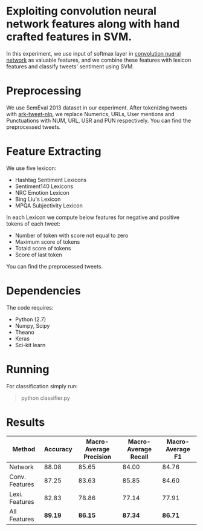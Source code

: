 <script type="text/javascript" src="https://cdn.mathjax.org/mathjax/latest/MathJax.js?config=TeX-AMS_HTML"></script>
# Exploiting convolution neural network features along with hand crafted features in SVM.
In this experiment, we use input of softmax layer in [convolution nueral network][1] as valuable features, and we combine these features with lexicon features and classify tweets' sentiment using SVM.

# Preprocessing
We use SemEval 2013 dataset in our experiment. After tokenizing tweets with [ark-tweet-nlp][2], we replace Numerics, URLs, User mentions and Punctuations with NUM, URL, USR and PUN respectively. You can find the preprocessed tweets.

# Feature Extracting
We use five lexicon:
- Hashtag Sentiment Lexicons
- Sentiment140 Lexicons
- NRC Emotion Lexicon
- Bing Liu's Lexicon
- MPQA Subjectivity Lexicon

In each Lexicon we compute below features for negative and positive tokens of each tweet:
- Number of token with score not equal to zero
- Maximum score of tokens
- Totald score of tokens
- Score of last token

You can find the preprocessed tweets.

# Dependencies
The code requires:
- Python (2.7)
- Numpy, Scipy
- Theano
- Keras
- Sci-kit learn

# Running
For classification simply run:
> python classifier.py

# Results
| Method         | Accuracy      | Macro-Average Precision  | Macro-Average Recall  | Macro-Average F1  |
| -------------- | ------------- | ------------------------ | --------------------- | ----------------- |
| Network        |     88.08     |           85.65          |          84.00        |        84.76      |
| Conv. Features |     87.25     |           83.63          |          85.85        |        84.60      |
| Lexi. Features |     82.83     |           78.86          |          77.14        |        77.91      |
| All Features   |   **89.19**   |         **86.15**        |        **87.34**      |      **86.71**    |



[1]: http://arxiv.org/abs/1408.5882
[2]: http://www.cs.cmu.edu/~ark/TweetNLP/
